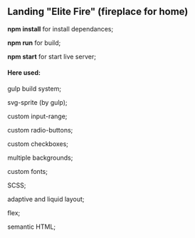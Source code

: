 ## Landing "Elite Fire" (fireplace for home)

**npm install** for install dependances;

**npm run** for build;

**npm start** for start live server;

#### Here used:

gulp build system;

svg-sprite (by gulp);

custom input-range;

custom radio-buttons;

custom checkboxes;

multiple backgrounds;

custom fonts;

SCSS;

adaptive and liquid layout;

flex;

semantic HTML;
